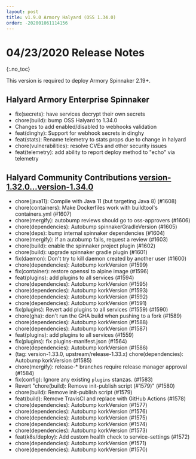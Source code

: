 ```yaml
---
layout: post
title: v1.9.0 Armory Halyard (OSS 1.34.0)
order: -202001061114156
---
```


# 04/23/2020 Release Notes
{:.no_toc}

This version is required to deploy Armory Spinnaker 2.19+. 


## Halyard Armory Enterprise Spinnaker
- fix(secrets): have services decrypt their own secrets
- chore(build): bump OSS Halyard to 1.34.0
- Changes to add enabled/disabled to webhooks validation
- feat(dinghy): Support for webhook secrets in dinghy
- feat(stats): Rename telemetry to stats props due to change in halyard
- chore(vulnerabilities): resolve CVEs and other security issues
- feat(telemetry): add ability to report deploy method to "echo" via telemetry



## Halyard Community Contributions [version-1.32.0...version-1.34.0](https://github.com/spinnaker/halyard/compare/version-1.32.0...version-1.34.0)
- chore(java11): Compile with Java 11 (but targeting Java 8) (#1608)
- chore(containers): Make Dockerfiles work with buildtool's containers.yml (#1607)
- chore(mergify): autobump reviews should go to oss-approvers (#1606)
- chore(dependencies): Autobump spinnakerGradleVersion (#1605)
- chore(deps): bump internal spinnaker dependencies (#1604)
- chore(mergify): if an autobump fails, request a review (#1603)
- chore(build): enable the spinnaker project plugin (#1602)
- chore(build): upgrade spinnaker gradle plugin (#1601)
- fix(daemon): Don't try to kill daemon created by another user (#1600)
- chore(dependencies): Autobump korkVersion (#1599)
- fix(container): restore openssl to alpine image (#1596)
- feat(plugins): add plugins to all services (#1594)
- chore(dependencies): Autobump korkVersion (#1595)
- chore(dependencies): Autobump korkVersion (#1593)
- chore(dependencies): Autobump korkVersion (#1592)
- chore(dependencies): Autobump korkVersion (#1591)
- fix(plugins): Revert add plugins to all services (#1559) (#1590)
- chore(gha): don't run the GHA build when pushing to a fork (#1589)
- chore(dependencies): Autobump korkVersion (#1588)
- chore(dependencies): Autobump korkVersion (#1587)
- feat(plugins): add plugins to all services (#1559)
- fix(plugins): fix plugins-manifest.json  (#1564)
- chore(dependencies): Autobump korkVersion (#1586)
- (tag: version-1.33.0, upstream/release-1.33.x) chore(dependencies): Autobump korkVersion (#1585)
- chore(mergify): release-* branches require release manager approval (#1584)
- fix(config): Ignore any existing `plugins` stanzas. (#1583)
- Revert "chore(build): Remove init-publish script (#1579)" (#1580)
- chore(build): Remove init-publish script (#1579)
- feat(build): Remove TravisCI and replace with GitHub Actions (#1578)
- chore(dependencies): Autobump korkVersion (#1577)
- chore(dependencies): Autobump korkVersion (#1576)
- chore(dependencies): Autobump korkVersion (#1575)
- chore(dependencies): Autobump korkVersion (#1574)
- chore(dependencies): Autobump korkVersion (#1573)
- feat(k8s/deploy): Add custom health check to service-settings (#1572)
- chore(dependencies): Autobump korkVersion (#1571)
- chore(dependencies): Autobump korkVersion (#1570)

